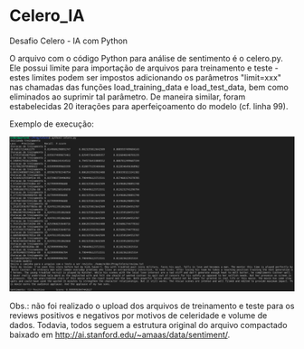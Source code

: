 # Celero_IA
Desafio Celero - IA com Python

O arquivo com o código Python para análise de sentimento é o celero.py. Ele possui limite para importação de arquivos para treinamento e teste - estes limites podem ser impostos adicionando os parâmetros "limit=xxx" nas chamadas das funções load_training_data e load_test_data, bem como eliminados ao suprimir tal parâmetro. De maneira similar, foram estabelecidas 20 iterações para aperfeiçoamento do modelo (cf. linha 99).

Exemplo de execução:

![exec](https://github.com/euriconicacio/Celero_IA/blob/main/exec.png)

Obs.: não foi realizado o upload dos arquivos de treinamento e teste para os reviews positivos e negativos por motivos de celeridade e volume de dados. Todavia, todos seguem a estrutura original do arquivo compactado baixado em http://ai.stanford.edu/~amaas/data/sentiment/.
